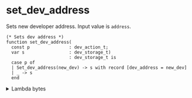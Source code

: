 # set\_dev\_address

Sets new developer address. Input value is `address`.

```pascaligo
(* Sets dev address *)
function set_dev_address(
  const p               : dev_action_t;
  var s                 : dev_storage_t)
                        : dev_storage_t is
  case p of
  | Set_dev_address(new_dev) -> s with record [dev_address = new_dev]
  | _ -> s
  end
```

<details>

<summary>Lambda bytes</summary>

050200000014037a072e02000000040550000102000000020320

</details>
